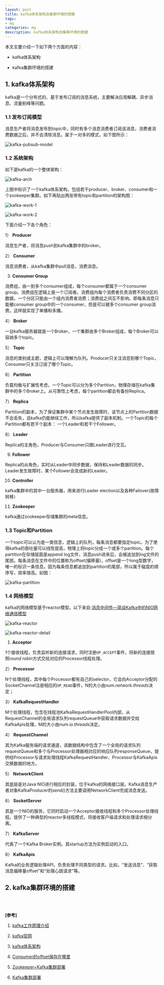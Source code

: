 ```yaml
---
layout: post
title: kafka体系架构及集群环境的搭建
tags:
- mq
categories: mq
description: kafka体系架构及集群环境的搭建
---
```


本文主要介绍一下如下两个方面的内容：

* kafka体系架构

* kafka集群环境的搭建


<!-- more -->


## 1. kafka体系架构
kafka是一个分布式的、基于发布订阅的消息系统，主要解决应用解耦、异步消息、流量削峰等问题。

### 1.1 发布订阅模型
消息生产者将消息发布到topic中，同时有多个消息消费者订阅该消息，消费者消费数据之后，并不会清除消息。属于一对多的模式，如下图所示：

![kafka-pubsub-model](https://ivanzz1001.github.io/records/assets/img/mq/kafka_pubsub_model.png)


### 1.2 系统架构
如下是kafka的一个整体架构：

![kafka-arch](https://ivanzz1001.github.io/records/assets/img/mq/kafka_arch.jpg)

上图中标识了一个kafka体系架构，包括若干producer、broker、consumer和一个zookeeper集群。如下再贴出两张带有topic和partition的架构图：

![kafka-work-1](https://ivanzz1001.github.io/records/assets/img/mq/kafka_work_1.jpg)

![kafka-work-2](https://ivanzz1001.github.io/records/assets/img/mq/kafka_work_2.jpg)


下面介绍一下各个角色：

1） **Producer**

消息生产者，将消息push到kafka集群中的broker。

2） **Consumer**

消息消费者，从kafka集群中pull消息，消费消息。

3) **Consumer Group**

消费组，由一到多个consumer组成，每个consumer都属于一个consumer group。消费组在逻辑上是一个订阅者。消费组内每个消费者负责消费不同分区的数据，一个分区只能由一个组内消费者消费；消费组之间互不影响。即每条消息只能被consumer group中的一个consumer，但是可以被多个consumer group消费。这样就实现了单播和多播。


4） **Broker**

一台kafka服务器就是一个Broker，一个集群由多个Broker组成，每个Broker可以容纳多个topic。

5） **Topic**

消息的类别或主题，逻辑上可以理解为队列。Producer只关注消息到哪个Topic，Consumer只关注订阅了哪个Topic。

6） **Partition**

负载均衡与扩展性考虑，一个Topic可以分为多个Partition，物理存储在kafka集群中的多个Broker上。从可靠性上考虑，每个partition都会有备份Replica。

7） **Replica**

Partition的副本，为了保证集群中某个节点发生故障时，该节点上的Partition数据不会丢失，且kafka仍能继续工作，所以kafka提供了副本机制。一个Topic的每个Partition都有若干个副本： 一个Leader和若干个Follower。

8） **Leader**

Replica的主角色，Producer与Consumer只跟Leader进行交互。

9) **Follower**

Replica的从角色，实时从Leader中同步数据，保持和Leader数据的同步。Leader发生故障时，某个Follower会变成新的Leader。

10) **Controller**

kafka集群中的其中一台服务器，用来进行Leader election以及各种Failover(故障转移）

11) **Zookeeper**

kafka通过zookeeper存储集群的meta信息。




### 1.3 Topic和Partition

一个topic可以认为是一类信息，逻辑上的队列，每条消息都要指定topic。为了使得kafka的吞吐量可以线性提高，物理上将topic分成一个或多个partition。每个partition在存储层面是append log文件，消息push进来后，会被追加到log文件的尾部。每条消息在文件中的位置称为offset(偏移量)，offset是一个long型数字，唯一的标识一条信息。因为每条信息都追加到partition的尾部，所以属于磁盘的顺序写，效率很高。如图：

![kafka-partition](https://ivanzz1001.github.io/records/assets/img/mq/kafka_partition.png)

### 1.4 网络模型

kafka的网络模型基于reactor模型。以下来自:[消息中间件—简谈Kafka中的NIO网络通信模型](https://www.jianshu.com/p/a6b9e5342878)

![kafka-reactor](https://ivanzz1001.github.io/records/assets/img/mq/kafka_reactor.jpg)

![kafka-reactor-detail](https://ivanzz1001.github.io/records/assets/img/mq/kafka_reactor_detail.jpg)


1) **Acceptor**

1个接收线程，负责监听新的连接请求，同时注册```OP_ACCEPT```事件，将新的连接按照*round robin*方式交给对应的Processor线程处理。

2） **Processor**

N个处理线程，其中每个Processor都有自己的selector，它会向Acceptor分配的SocketChannel注册相应的```OP_READ```事件，N的大小由*num.network.threads*决定；

3） **KafkaRequestHandler**

M个处理线程，包含在线程池KafkaRequestHandlerPool内部，从RequestChannel的全局请求队列requestQueue中获取请求数据并交给KafkaApis处理，M的大小由*num.io.threads*决定。


4） **RequestChannel**

其为Kafka服务端的请求通道，该数据结构中包含了一个全局的请求队列requestQueue和多个与Processor处理器相对应的响应队列responseQueue，提供给Processor与请求处理线程KafkaRequestHandler、Processor与KafkaApis交换数据的地方。

5） **NetworkClient**

其底层是对Java NIO进行相应的封装，位于kafka的网络接口层。Kafka消息生产者对象KafkaProducer的send()方法主要调用NetworkClient完成消息发送。

6） **SocketServer**

其是一个NIO的服务，它同时启动一个Acceptor接收线程和多个Processor处理线程。提供了一种典型的reactor多线程模式，将接收客户端请求和处理请求相分离。

7） **KafkaServer**

代表了一个Kafka Broker实例。其startup方法为实例启动的入口。

8） **KafkaApis**

Kafka的业务逻辑处理API，负责处理不同类型的请求。比如，“发送消息”、“获取消息偏移量offset”和“处理心跳请求”等。


## 2. kafka集群环境的搭建


<br />
<br />

**[参考]**


1. [kafka工作原理介绍](https://blog.csdn.net/qq_29186199/article/details/80827085)

2. [kafka官网](https://kafka.apache.org/)

3. [kafka体系架构](https://segmentfault.com/a/1190000021175583?utm_source=tag-newest)

4. [Consumer的offset保存在哪里](https://blog.csdn.net/chaiyu2002/article/details/86545658)

5. [Zookeeper+Kafka集群部署](https://www.cnblogs.com/saneri/p/8762168.html)

6. [Kafka集群部署](https://blog.csdn.net/xuesp/article/details/88094326)

<br />
<br />
<br />

